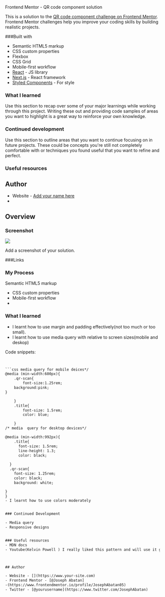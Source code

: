 ﻿Frontend Mentor - QR code component solution

This is a solution to the [QR code component challenge on Frontend Mentor](https://www.frontendmentor.io/challenges/qr-code-component-iux_sIO_H). Frontend Mentor challenges help you improve your coding skills by building realistic projects. 




###Built with

- Semantic HTML5 markup
- CSS custom properties
- Flexbox
- CSS Grid
- Mobile-first workflow
- [React](https://reactjs.org/) - JS library
- [Next.js](https://nextjs.org/) - React framework
- [Styled Components](https://styled-components.com/) - For style
### What I learned

Use this section to recap over some of your major learnings while working through this project. Writing these out and providing code samples of areas you want to highlight is a great way to reinforce your own knowledge.


### Continued development

Use this section to outline areas that you want to continue focusing on in future projects. These could be concepts you're still not completely comfortable with or techniques you found useful that you want to refine and perfect.

### Useful resources


## Author

- Website - [Add your name here](https://www.your-site.com)
-
## Overview

### Screenshot

![](./screenshot.jpg)

Add a screenshot of your solution. 

###Links


### My Process


 Semantic HTML5 markup
- CSS custom properties
- Mobile-first workflow
- 
### What I learned

- I learnt how to use margin and padding effectively(not too much or too small).
- I learnt how to use media query with relative to screen sizes(mobile and deskop)

Code snippets:
```html


```css media query for mobile deices*/
@media (min-width:600px){
    .qr-scan{
        font-size:1.25rem;
    background:pink; 
}

    }
    .title{
        font-size: 1.5rem;
        color: blue;

    }
/* media  query for desktop devices*/

@media (min-width:992px){
    .title{
      font-size: 1.5rem;
      line-height: 1.3;
      color: black;
   
  }
  .qr-scan{
    font-size: 1.25rem;
    color: black;
    background: white;

}
}
- I learnt how to use colors moderately


### Continued Development

- Media query
- Responsive designs


### Useful resources
- MDN docs
- Youtube(Kelvin Powell ) I really liked this pattern and will use it going forward



## Author

- Website - [](https://www.your-site.com)
- Frontend Mentor - [@Joseph Abatan]
-(https://www.frontendmentor.io/profile/JosephAbatan05)
- Twitter - [@yourusername](https://www.twitter.com/JosephAbatan)












 
  